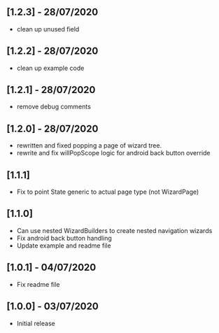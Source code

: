 ## [1.2.3] - 28/07/2020

* clean up unused field

## [1.2.2] - 28/07/2020

* clean up example code

## [1.2.1] - 28/07/2020

* remove debug comments

## [1.2.0] - 28/07/2020

* rewritten and fixed popping a page of wizard tree.
* rewrite and fix willPopScope logic for android back button override

## [1.1.1]

* Fix to point State generic to actual page type (not WizardPage)

## [1.1.0]

* Can use nested WizardBuilders to create nested navigation wizards
* Fix android back button handling
* Update example and readme file

## [1.0.1] - 04/07/2020

* Fix readme file

## [1.0.0] - 03/07/2020

* Initial release